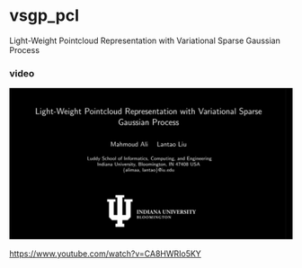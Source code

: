 # vsgp_pcl
Light-Weight Pointcloud Representation with Variational Sparse Gaussian Process


### video
[![IMAGE](video.png)](https://www.youtube.com/watch?v=WK6bwepiAZ0&ab_channel=mahmoudali)



https://www.youtube.com/watch?v=CA8HWRIo5KY
